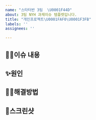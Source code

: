 ```yaml
---
name: "스타터반 3팀  \U0001F44D"
about: 3팀 NYH 과제이슈 템플렛입니다.
title: "개인프로젝트\U0001FAF0\U0001F3FB"
labels: ''
assignees: ''

---
```


## 🤷‍♀️이슈 내용

## ✨원인

## 🙆‍♀️해결방법

## 📸스크린샷

